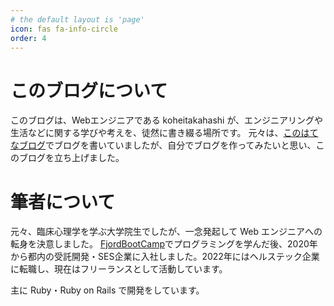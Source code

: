 ```yaml
---
# the default layout is 'page'
icon: fas fa-info-circle
order: 4
---
```


# このブログについて

このブログは、Webエンジニアである koheitakahashi が、エンジニアリングや生活などに関する学びや考えを、徒然に書き綴る場所です。
元々は、[このはてなブログ](https://nmp300.hatenablog.com)でブログを書いていましたが、自分でブログを作ってみたいと思い、このブログを立ち上げました。

# 筆者について

元々、臨床心理学を学ぶ大学院生でしたが、一念発起して Web エンジニアへの転身を決意しました。
[FjordBootCamp](https://bootcamp.fjord.jp)でプログラミングを学んだ後、2020年から都内の受託開発・SES企業に入社しました。2022年にはヘルステック企業に転職し、現在はフリーランスとして活動しています。

主に Ruby・Ruby on Rails で開発をしています。
